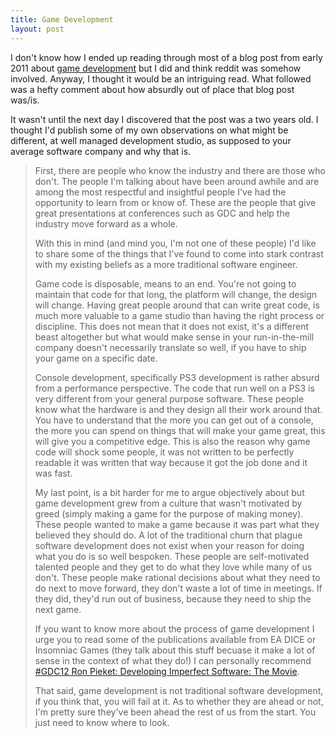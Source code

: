 ```yaml
---
title: Game Development
layout: post
---
```


I don't know how I ended up reading through most of a blog post from early 2011 about [game development][1] but I did and think reddit was somehow involved. Anyway, I thought it would be an intriguing read. What followed was a hefty comment about how absurdly out of place that blog post was/is.

It wasn't until the next day I discovered that the post was a two years old. I thought I'd publish some of my own observations on what might be different, at well managed development studio, as supposed to your average software company and why that is.

> First, there are people who know the industry and there are those who don't. The people I'm talking about have been around awhile and are among the most respectful and insightful people I've had the opportunity to learn from or know of. These are the people that give great presentations at conferences such as GDC and help the industry move forward as a whole.
> 
> With this in mind (and mind you, I'm not one of these people) I'd like to share some of the things that I've found to come into stark contrast with my existing beliefs as a more traditional software engineer.
>
> Game code is disposable, means to an end. You're not going to maintain that code for that long, the platform will change, the design will change. Having great people around that can write great code, is much more valuable to a game studio than having the right process or discipline. This does not mean that it does not exist, it's a different beast altogether but what would make sense in your run-in-the-mill company doesn't necessarily translate so well, if you have to ship your game on a specific date.
>
> Console development, specifically PS3 development is rather absurd from a performance perspective. The code that run well on a PS3 is very different from your general purpose software. These people know what the hardware is and they design all their work around that. You have to understand that the more you can get out of a console, the more you can spend on things that will make your game great, this will give you a competitive edge. This is also the reason why game code will shock some people, it was not written to be perfectly readable it was written that way because it got the job done and it was fast.
>
> My last point, is a bit harder for me to argue objectively about but game development grew from a culture that wasn't motivated by greed (simply making a game for the purpose of making money). These people wanted to make a game because it was part what they believed they should do. A lot of the traditional churn that plague software development does not exist when your reason for doing what you do is so well bespoken. These people are self-motivated talented people and they get to do what they love while many of us don't. These people make rational decisions about what they need to do next to move forward, they don't waste a lot of time in meetings. If they did, they'd run out of business, because they need to ship the next game.
>
> If you want to know more about the process of game development I urge you to read some of the publications available from EA DICE or Insomniac Games (they talk about this stuff becuase it make a lot of sense in the context of what they do!) I can personally recommend [#GDC12 Ron Pieket: Developing Imperfect Software: The Movie][2].
>
> That said, game development is not traditional software development, if you think that, you will fail at it. As to whether they are ahead or not, I'm pretty sure they've been ahead the rest of us from the start. You just need to know where to look.

[1]: http://blog.chromosundrift.com/2011/04/are-game-developers-15-years-behind.html
[2]: http://www.insomniacgames.com/gdc12-ron-pieket-developing-imperfect-software-the-movie/
